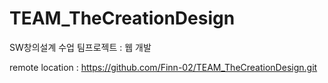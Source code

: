 # TEAM_TheCreationDesign
SW창의설계 수업 팀프로젝트 : 웹 개발

remote location : https://github.com/Finn-02/TEAM_TheCreationDesign.git

